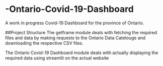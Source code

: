 # -Ontario-Covid-19-Dashboard
A work in progress Covid-19 Dashboard for the province of Ontario.

##Project Structure
The getframe module deals with fetching the required files and data by making requests to the Ontario Data Catelouge and downloading the respective CSV files.

The Ontario Covid-19 Dashboard module deals with actually displaying the required data using streamlit on the actual website
